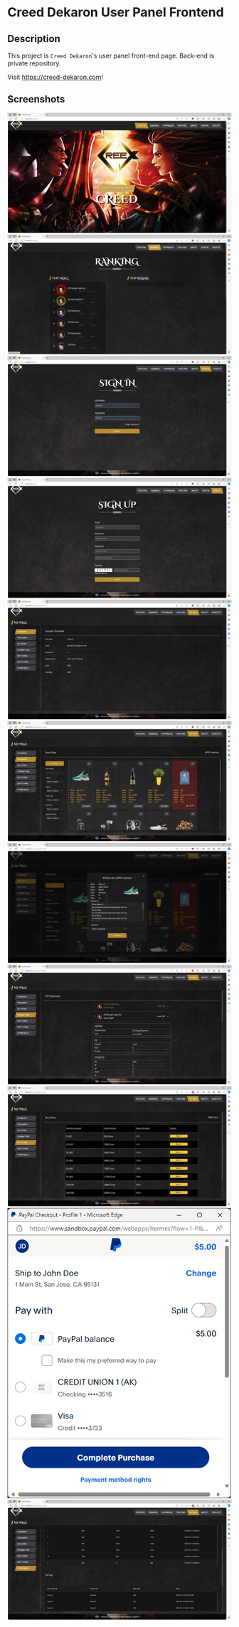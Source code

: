 # Creed Dekaron User Panel Frontend

## Description

This project is `Creed Dekaron`'s user panel front-end page. Back-end is private repository.

Visit <https://creed-dekaron.com>!

## Screenshots

![sshots](./screenshots/00.png)
![sshots](./screenshots/01.png)
![sshots](./screenshots/02.png)
![sshots](./screenshots/03.png)
![sshots](./screenshots/04.png)
![sshots](./screenshots/05.png)
![sshots](./screenshots/06.png)
![sshots](./screenshots/07.png)
![sshots](./screenshots/08.png)
![sshots](./screenshots/09.png)
![sshots](./screenshots/10.png)
                